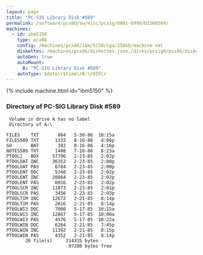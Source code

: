 ```yaml
---
layout: page
title: "PC-SIG Library Disk #589"
permalink: /software/pcx86/sw/misc/pcsig/0001-0999/DISK0589/
machines:
  - id: ibm5150
    type: pcx86
    config: /machines/pcx86/ibm/5150/cga/256kb/machine.xml
    diskettes: /machines/pcx86/diskettes.json,/disks/pcsig0/pcx86/diskettes.json
    autoGen: true
    autoMount:
      B: "PC-SIG Library Disk #589"
    autoType: $date\r$time\rB:\rDIR\r
---
```


{% include machine.html id="ibm5150" %}

### Directory of PC-SIG Library Disk #589

     Volume in drive A has no label
     Directory of A:\

    FILES    TXT       884   5-30-86  10:15a
    FILES589 TXT      1333   8-16-86   4:06p
    GO       BAT       382   8-16-86   4:16p
    NOTES589 TXT      1408   7-18-86   8:23a
    PTOOL1   BOX     57796   2-23-85   2:02p
    PTOOLDAT INC     36352   2-23-85   2:00p
    PTOOLDAT PAS      6784   2-23-85   2:00p
    PTOOLENT DOC      5248   2-23-85   2:02p
    PTOOLENT INC     20864   2-23-85   2:02p
    PTOOLENT PAS      6016   2-23-85   2:02p
    PTOOLSCR INC     11873   2-23-85   2:01p
    PTOOLSCR PAS      3456   2-23-85   2:03p
    PTOOLTIM INC     12672   2-21-85   8:14p
    PTOOLTIM PAS      2816   2-21-85   8:14p
    PTOOLWI3 DOC      7000   5-17-85  10:15a
    PTOOLWI3 INC     12867   5-17-85  10:00a
    PTOOLWI3 PAS      4576   5-17-85  10:22a
    PTOOLWIN DOC      6264   2-21-85   7:45p
    PTOOLWIN INC     11392   2-21-85   8:15p
    PTOOLWIN PAS      4352   2-21-85   8:14p
           20 file(s)     214335 bytes
                           97280 bytes free
